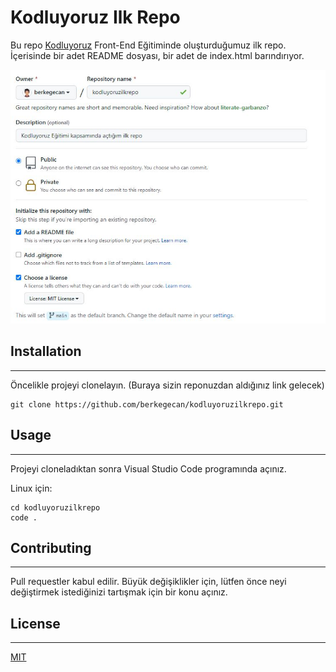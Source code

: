 # Kodluyoruz Ilk Repo

Bu repo [Kodluyoruz](https://www.kodluyoruz.org/) Front-End Eğitiminde oluşturduğumuz ilk repo. İçerisinde bir adet README dosyası, bir adet de index.html barındırıyor.

![](./picture/Repo.JPG)

## Installation
***

Öncelikle projeyi clonelayın. (Buraya sizin reponuzdan aldığınız link gelecek)

```
git clone https://github.com/berkegecan/kodluyoruzilkrepo.git
```

## Usage
***

Projeyi cloneladıktan sonra Visual Studio Code programında açınız.

Linux için:

```
cd kodluyoruzilkrepo
code .
```

## Contributing
***

Pull requestler kabul edilir. Büyük değişiklikler için, lütfen önce neyi değiştirmek istediğinizi tartışmak için bir konu açınız.

## License
***

[MIT](https://choosealicense.com/licenses/mit/)
